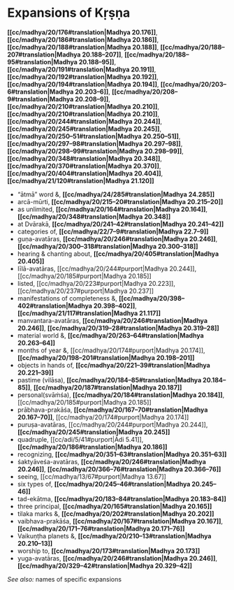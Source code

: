 # Expansions of Kṛṣṇa

**[[cc/madhya/20/176#translation|Madhya 20.176]]**, **[[cc/madhya/20/186#translation|Madhya 20.186]]**, **[[cc/madhya/20/188#translation|Madhya 20.188]]**, **[[cc/madhya/20/188–207#translation|Madhya 20.188–207]]**, **[[cc/madhya/20/188–95#translation|Madhya 20.188–95]]**, **[[cc/madhya/20/191#translation|Madhya 20.191]]**, **[[cc/madhya/20/192#translation|Madhya 20.192]]**, **[[cc/madhya/20/194#translation|Madhya 20.194]]**, **[[cc/madhya/20/203–6#translation|Madhya 20.203–6]]**, **[[cc/madhya/20/208–9#translation|Madhya 20.208–9]]**, **[[cc/madhya/20/210#translation|Madhya 20.210]]**, **[[cc/madhya/20/210#translation|Madhya 20.210]]**, **[[cc/madhya/20/244#translation|Madhya 20.244]]**, **[[cc/madhya/20/245#translation|Madhya 20.245]]**, **[[cc/madhya/20/250–51#translation|Madhya 20.250–51]]**, **[[cc/madhya/20/297–98#translation|Madhya 20.297–98]]**, **[[cc/madhya/20/298–99#translation|Madhya 20.298–99]]**, **[[cc/madhya/20/348#translation|Madhya 20.348]]**, **[[cc/madhya/20/370#translation|Madhya 20.370]]**, **[[cc/madhya/20/404#translation|Madhya 20.404]]**, **[[cc/madhya/21/120#translation|Madhya 21.120]]**

* “ātmā” word &, **[[cc/madhya/24/285#translation|Madhya 24.285]]**
* arcā-mūrti, **[[cc/madhya/20/215–20#translation|Madhya 20.215–20]]**
* as unlimited, **[[cc/madhya/20/164#translation|Madhya 20.164]]**, **[[cc/madhya/20/348#translation|Madhya 20.348]]**
* at Dvārakā, **[[cc/madhya/20/241–42#translation|Madhya 20.241–42]]**
* categories of, **[[cc/madhya/22/7–9#translation|Madhya 22.7–9]]**
* guṇa-avatāras, **[[cc/madhya/20/246#translation|Madhya 20.246]]**, **[[cc/madhya/20/300–318#translation|Madhya 20.300–318]]**
* hearing & chanting about, **[[cc/madhya/20/405#translation|Madhya 20.405]]**
* līlā-avatāras, [[cc/madhya/20/244#purport|Madhya 20.244]], [[cc/madhya/20/185#purport|Madhya 20.185]]
* listed, [[cc/madhya/20/223#purport|Madhya 20.223]], [[cc/madhya/20/237#purport|Madhya 20.237]]
* manifestations of completeness &, **[[cc/madhya/20/398–402#translation|Madhya 20.398–402]]**, **[[cc/madhya/21/117#translation|Madhya 21.117]]**
* manvantara-avatāras, **[[cc/madhya/20/246#translation|Madhya 20.246]]**, **[[cc/madhya/20/319–28#translation|Madhya 20.319–28]]**
* material world &, **[[cc/madhya/20/263–64#translation|Madhya 20.263–64]]**
* months of year &, [[cc/madhya/20/174#purport|Madhya 20.174]], **[[cc/madhya/20/198–201#translation|Madhya 20.198–201]]**
* objects in hands of, **[[cc/madhya/20/221–39#translation|Madhya 20.221–39]]**
* pastime (vilāsa), **[[cc/madhya/20/184–85#translation|Madhya 20.184–85]]**, **[[cc/madhya/20/187#translation|Madhya 20.187]]**
* personal(svāṁśa), **[[cc/madhya/20/184#translation|Madhya 20.184]]**, [[cc/madhya/20/185#purport|Madhya 20.185]]
* prābhava-prakāśa, **[[cc/madhya/20/167–70#translation|Madhya 20.167–70]]**, [[cc/madhya/20/174#purport|Madhya 20.174]]
* puruṣa-avatāras, [[cc/madhya/20/244#purport|Madhya 20.244]], **[[cc/madhya/20/245#translation|Madhya 20.245]]**
* quadruple, [[cc/adi/5/41#purport|Ādi 5.41]], **[[cc/madhya/20/186#translation|Madhya 20.186]]**
* recognizing, **[[cc/madhya/20/351–63#translation|Madhya 20.351–63]]**
* śaktyāveśa-avatāras, **[[cc/madhya/20/246#translation|Madhya 20.246]]**, **[[cc/madhya/20/366–76#translation|Madhya 20.366–76]]**
* seeing, [[cc/madhya/13/67#purport|Madhya 13.67]]
* six types of, **[[cc/madhya/20/245–46#translation|Madhya 20.245–46]]**
* tad-ekātma, **[[cc/madhya/20/183–84#translation|Madhya 20.183–84]]**
* three principal, **[[cc/madhya/20/165#translation|Madhya 20.165]]**
* tilaka marks &, **[[cc/madhya/20/202#translation|Madhya 20.202]]**
* vaibhava-prakāśa, **[[cc/madhya/20/167#translation|Madhya 20.167]]**, **[[cc/madhya/20/171–76#translation|Madhya 20.171–76]]**
* Vaikuṇṭha planets &, **[[cc/madhya/20/210–13#translation|Madhya 20.210–13]]**
* worship to, **[[cc/madhya/20/173#translation|Madhya 20.173]]**
* yuga-avatāras, **[[cc/madhya/20/246#translation|Madhya 20.246]]**, **[[cc/madhya/20/329–42#translation|Madhya 20.329–42]]**

*See also:* names of specific expansions
